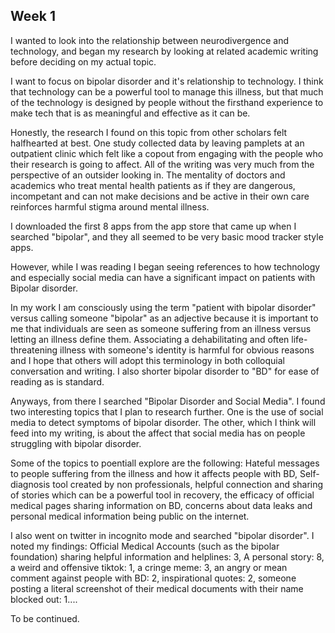## Week 1


I wanted to look into the relationship between neurodivergence and technology, and began my research by looking at related academic writing before deciding on my actual topic. 

I want to focus on bipolar disorder and it's relationship to technology. I think that technology can be a powerful tool to  manage this illness, but that much of the technology is designed by people without the firsthand experience to make tech that is as meaningful and effective as it can be. 

Honestly, the research I found on this topic from other scholars felt halfhearted at best. One study collected data by leaving pamplets at an outpatient clinic which felt like a copout from engaging with the people who their research is going to affect. All of the writing was very much from the perspective of an outsider looking in. The mentality of doctors and academics who treat mental health patients as if they are dangerous, incompetant and can not make decisions and be active in their own care reinforces harmful stigma around mental illness. 

I downloaded the first 8 apps from the app store that came up when I searched "bipolar", and they all seemed to be very basic mood tracker style apps. 

However, while I was reading I began seeing references to how technology and especially social media can have a significant impact on patients with Bipolar disorder. 

In my work I am consciously using the term "patient with bipolar disorder" versus calling someone "bipolar" as an adjective because it is important to me that individuals are seen as someone suffering from an illness versus letting an illness define them. Associating a dehabilitating and often life-threatening illness with someone's identity is harmful for obvious reasons and I hope that others will adopt this terminology in both colloquial conversation and writing. I also shorter bipolar disorder to "BD" for ease of reading as is standard. 

Anyways, from there I searched "Bipolar Disorder and Social Media". I found two interesting topics that I plan to research further. One is the use of social media to detect symptoms of bipolar disorder. The other, which I think will feed into my writing, is about the affect that social media has on people struggling with bipolar disorder. 

Some of the topics to poentiall explore are the following: Hateful messages to people suffering from the illness and how it affects people with BD, Self-diagnosis tool created by non professionals, helpful connection and sharing of stories which can be a powerful tool in recovery, the efficacy of official medical pages sharing information on BD, concerns about data leaks and personal medical information being public on the internet.

I also went on twitter in incognito mode and searched "bipolar disorder". I noted my findings:
Official Medical Accounts (such as the bipolar foundation) sharing helpful information and helplines: 3, A personal story: 8, a weird and offensive tiktok: 1, a cringe meme: 3, an angry or mean comment against people with BD: 2, inspirational quotes: 2, someone posting a literal screenshot of their medical documents with their name blocked out: 1....

To be continued.

